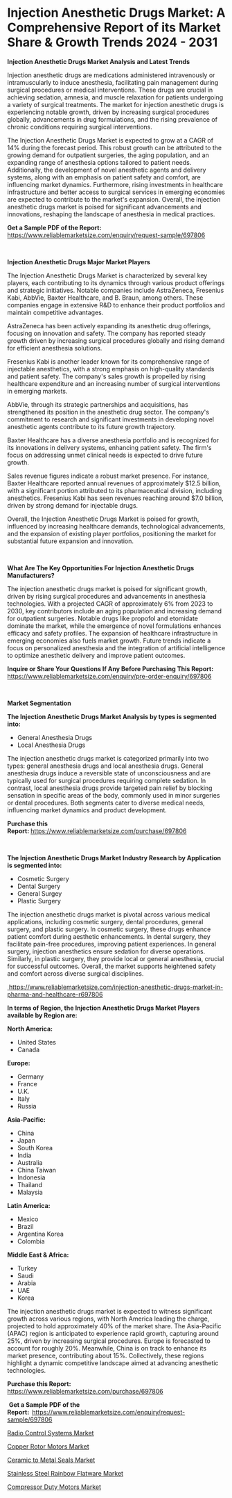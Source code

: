 <p><h1>Injection Anesthetic Drugs Market: A Comprehensive Report of its Market Share & Growth Trends 2024 - 2031</h1></p><p><strong>Injection Anesthetic Drugs Market Analysis and Latest Trends</strong></p>
<p><p>Injection anesthetic drugs are medications administered intravenously or intramuscularly to induce anesthesia, facilitating pain management during surgical procedures or medical interventions. These drugs are crucial in achieving sedation, amnesia, and muscle relaxation for patients undergoing a variety of surgical treatments. The market for injection anesthetic drugs is experiencing notable growth, driven by increasing surgical procedures globally, advancements in drug formulations, and the rising prevalence of chronic conditions requiring surgical interventions.</p><p>The Injection Anesthetic Drugs Market is expected to grow at a CAGR of 14% during the forecast period. This robust growth can be attributed to the growing demand for outpatient surgeries, the aging population, and an expanding range of anesthesia options tailored to patient needs. Additionally, the development of novel anesthetic agents and delivery systems, along with an emphasis on patient safety and comfort, are influencing market dynamics. Furthermore, rising investments in healthcare infrastructure and better access to surgical services in emerging economies are expected to contribute to the market's expansion. Overall, the injection anesthetic drugs market is poised for significant advancements and innovations, reshaping the landscape of anesthesia in medical practices.</p></p>
<p><strong>Get a Sample PDF of the Report:&nbsp;</strong> <a href="https://www.reliablemarketsize.com/enquiry/request-sample/697806?utm_campaign=1176&utm_medium=2&utm_source=Github&utm_content=ia&utm_term=29092024&utm_id=injection-anesthetic-drugs">https://www.reliablemarketsize.com/enquiry/request-sample/697806</a></p>
<p>&nbsp;</p>
<p><strong>Injection Anesthetic Drugs Major Market Players</strong></p>
<p><p>The Injection Anesthetic Drugs Market is characterized by several key players, each contributing to its dynamics through various product offerings and strategic initiatives. Notable companies include AstraZeneca, Fresenius Kabi, AbbVie, Baxter Healthcare, and B. Braun, among others. These companies engage in extensive R&D to enhance their product portfolios and maintain competitive advantages.</p><p>AstraZeneca has been actively expanding its anesthetic drug offerings, focusing on innovation and safety. The company has reported steady growth driven by increasing surgical procedures globally and rising demand for efficient anesthesia solutions.</p><p>Fresenius Kabi is another leader known for its comprehensive range of injectable anesthetics, with a strong emphasis on high-quality standards and patient safety. The company's sales growth is propelled by rising healthcare expenditure and an increasing number of surgical interventions in emerging markets.</p><p>AbbVie, through its strategic partnerships and acquisitions, has strengthened its position in the anesthetic drug sector. The company's commitment to research and significant investments in developing novel anesthetic agents contribute to its future growth trajectory.</p><p>Baxter Healthcare has a diverse anesthesia portfolio and is recognized for its innovations in delivery systems, enhancing patient safety. The firm's focus on addressing unmet clinical needs is expected to drive future growth.</p><p>Sales revenue figures indicate a robust market presence. For instance, Baxter Healthcare reported annual revenues of approximately $12.5 billion, with a significant portion attributed to its pharmaceutical division, including anesthetics. Fresenius Kabi has seen revenues reaching around $7.0 billion, driven by strong demand for injectable drugs.</p><p>Overall, the Injection Anesthetic Drugs Market is poised for growth, influenced by increasing healthcare demands, technological advancements, and the expansion of existing player portfolios, positioning the market for substantial future expansion and innovation.</p></p>
<p>&nbsp;</p>
<p><strong>What Are The Key Opportunities For Injection Anesthetic Drugs Manufacturers?</strong></p>
<p><p>The injection anesthetic drugs market is poised for significant growth, driven by rising surgical procedures and advancements in anesthesia technologies. With a projected CAGR of approximately 6% from 2023 to 2030, key contributors include an aging population and increasing demand for outpatient surgeries. Notable drugs like propofol and etomidate dominate the market, while the emergence of novel formulations enhances efficacy and safety profiles. The expansion of healthcare infrastructure in emerging economies also fuels market growth. Future trends indicate a focus on personalized anesthesia and the integration of artificial intelligence to optimize anesthetic delivery and improve patient outcomes.</p></p>
<p><strong>Inquire or Share Your Questions If Any Before Purchasing This Report:</strong> <a href="https://www.reliablemarketsize.com/enquiry/pre-order-enquiry/697806?utm_campaign=1176&utm_medium=2&utm_source=Github&utm_content=ia&utm_term=29092024&utm_id=injection-anesthetic-drugs">https://www.reliablemarketsize.com/enquiry/pre-order-enquiry/697806</a></p>
<p>&nbsp;</p>
<p><strong>Market Segmentation</strong></p>
<p><strong>The Injection Anesthetic Drugs Market Analysis by types is segmented into:</strong></p>
<p><ul><li>General Anesthesia Drugs</li><li>Local Anesthesia Drugs</li></ul></p>
<p><p>The injection anesthetic drugs market is categorized primarily into two types: general anesthesia drugs and local anesthesia drugs. General anesthesia drugs induce a reversible state of unconsciousness and are typically used for surgical procedures requiring complete sedation. In contrast, local anesthesia drugs provide targeted pain relief by blocking sensation in specific areas of the body, commonly used in minor surgeries or dental procedures. Both segments cater to diverse medical needs, influencing market dynamics and product development.</p></p>
<p><strong>Purchase this Report:&nbsp;</strong><a href="https://www.reliablemarketsize.com/purchase/697806?utm_campaign=1176&utm_medium=2&utm_source=Github&utm_content=ia&utm_term=29092024&utm_id=injection-anesthetic-drugs">https://www.reliablemarketsize.com/purchase/697806</a></p>
<p>&nbsp;</p>
<p><strong>The Injection Anesthetic Drugs Market Industry Research by Application is segmented into:</strong></p>
<p><ul><li>Cosmetic Surgery</li><li>Dental Surgery</li><li>General Surgey</li><li>Plastic Surgery</li></ul></p>
<p><p>The injection anesthetic drugs market is pivotal across various medical applications, including cosmetic surgery, dental procedures, general surgery, and plastic surgery. In cosmetic surgery, these drugs enhance patient comfort during aesthetic enhancements. In dental surgery, they facilitate pain-free procedures, improving patient experiences. In general surgery, injection anesthetics ensure sedation for diverse operations. Similarly, in plastic surgery, they provide local or general anesthesia, crucial for successful outcomes. Overall, the market supports heightened safety and comfort across diverse surgical disciplines.</p></p>
<p><a href="https://www.reliablemarketsize.com/injection-anesthetic-drugs-market-in-pharma-and-healthcare-r697806?utm_campaign=1176&utm_medium=2&utm_source=Github&utm_content=ia&utm_term=29092024&utm_id=injection-anesthetic-drugs">&nbsp;https://www.reliablemarketsize.com/injection-anesthetic-drugs-market-in-pharma-and-healthcare-r697806</a></p>
<p><strong>In terms of Region, the Injection Anesthetic Drugs Market Players available by Region are:</strong></p>
<p>
    <p> <strong> North America: </strong>
        <ul>
            <li>United States</li>
            <li>Canada</li>
        </ul>
        </p> 
    <p> <strong> Europe: </strong>
        <ul>
            <li>Germany</li>
            <li>France</li>
            <li>U.K.</li>
            <li>Italy</li>
            <li>Russia</li>
        </ul>
        </p> 
    <p> <strong> Asia-Pacific: </strong>
        <ul>
            <li>China</li>
            <li>Japan</li>
            <li>South Korea</li>
            <li>India</li>
            <li>Australia</li>
            <li>China Taiwan</li>
            <li>Indonesia</li>
            <li>Thailand</li>
            <li>Malaysia</li>
        </ul>
        </p> 
    <p> <strong> Latin America: </strong>
        <ul>
            <li>Mexico</li>
            <li>Brazil</li>
            <li>Argentina Korea</li>
            <li>Colombia</li>
        </ul>
        </p> 
    <p> <strong> Middle East & Africa: </strong>
        <ul>
            <li>Turkey</li>
            <li>Saudi</li>
            <li>Arabia</li>
            <li>UAE</li>
            <li>Korea</li>
        </ul>
    </p>
    </p>
<p><p>The injection anesthetic drugs market is expected to witness significant growth across various regions, with North America leading the charge, projected to hold approximately 40% of the market share. The Asia-Pacific (APAC) region is anticipated to experience rapid growth, capturing around 25%, driven by increasing surgical procedures. Europe is forecasted to account for roughly 20%. Meanwhile, China is on track to enhance its market presence, contributing about 15%. Collectively, these regions highlight a dynamic competitive landscape aimed at advancing anesthetic technologies.</p></p>
<p><strong>Purchase this Report: </strong><a href="https://www.reliablemarketsize.com/purchase/697806?utm_campaign=1176&utm_medium=2&utm_source=Github&utm_content=ia&utm_term=29092024&utm_id=injection-anesthetic-drugs">https://www.reliablemarketsize.com/purchase/697806</a></p>
<p>&nbsp;<strong>Get a Sample PDF of the Report:&nbsp;&nbsp;</strong><a href="https://www.reliablemarketsize.com/enquiry/request-sample/697806?utm_campaign=1176&utm_medium=2&utm_source=Github&utm_content=ia&utm_term=29092024&utm_id=injection-anesthetic-drugs">https://www.reliablemarketsize.com/enquiry/request-sample/697806</a></p>
<p><strong></strong></p>
<p><p><a href="https://www.linkedin.com/pulse/radio-control-systems-market-strategic-insights-product-n0chf?utm_campaign=1176&utm_medium=2&utm_source=Github&utm_content=ia&utm_term=29092024&utm_id=injection-anesthetic-drugs">Radio Control Systems Market</a></p><p><a href="https://issuu.com/reportprime-2/docs/copper-rotor-motors-market-size-203_5f695c7c415556?utm_campaign=1176&utm_medium=2&utm_source=Github&utm_content=ia&utm_term=29092024&utm_id=injection-anesthetic-drugs">Copper Rotor Motors Market</a></p><p><a href="https://www.linkedin.com/pulse/what-growth-opportunities-challenges-ceramic-metal-seals-suhof?utm_campaign=1176&utm_medium=2&utm_source=Github&utm_content=ia&utm_term=29092024&utm_id=injection-anesthetic-drugs">Ceramic to Metal Seals Market</a></p><p><a href="https://github.com/RickHolmes3/Market-Research-Report-List-6/blob/main/stainless-steel-rainbow-flatware-market.md?utm_campaign=1176&utm_medium=2&utm_source=Github&utm_content=ia&utm_term=29092024&utm_id=injection-anesthetic-drugs">Stainless Steel Rainbow Flatware Market</a></p><p><a href="https://issuu.com/reportprime-2/docs/compressor-duty-motors-market-size-_a9e042a760408f?utm_campaign=1176&utm_medium=2&utm_source=Github&utm_content=ia&utm_term=29092024&utm_id=injection-anesthetic-drugs">Compressor Duty Motors Market</a></p></p>